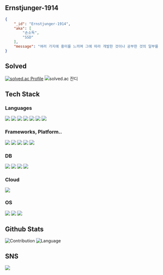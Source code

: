 ## Ernstjunger-1914
```json
{
	"_id": "Ernstjunger-1914",
	"aka": [
		"손소독",
		"SSD"
	],
	"message": "여러 가지에 흥미를 느끼며 그에 따라 개발한 것이나 공부한 것의 일부를 업로드합니다.\\n"
}
```

## Solved
<span>[![solved.ac Profile](http://mazassumnida.wtf/api/v2/generate_badge?boj=notfound404)](https://solved.ac/notfound404)</span>
<span>![solved.ac 잔디](http://mazandi.herokuapp.com/api?handle=notfound404&theme=cold)</span>
<!-- <span>[![Codeforces Profile](https://cf.leed.at/?id=PageNotFound)](https://codeforces.com/profile/PageNotFound)</span> -->

## Tech Stack

### Languages
<span><a href="https://devdocs.io/c/"><img src="https://img.shields.io/badge/C-A8B9CC?style=for-the-badge&logo=C&logoColor=white"></a></span>
<span><a href="https://en.cppreference.com/w/"><img src="https://img.shields.io/badge/C++-00599C?style=for-the-badge&logo=C%2B%2B&logoColor=white"></a></span>
<span><a href="https://www.oracle.com/kr/java/"><img src="https://img.shields.io/badge/Java-007396?style=for-the-badge&logo=Java&logoColor=white"></a></span>
<span><img src="https://img.shields.io/badge/Javascript-F7DF1E?style=for-the-badge&logo=javascript&logoColor=white"></span>
<span><a href="https://kotlinlang.org/"><img src="https://img.shields.io/badge/Kotlin-7F52FF?style=for-the-badge&logo=Kotlin&logoColor=white"></a></span>
<span><a href="https://www.python.org/"><img src="https://img.shields.io/badge/Python-3776AB?style=for-the-badge&logo=Python&logoColor=white"></a></span>
<span><a href="https://www.typescriptlang.org/"><img src="https://img.shields.io/badge/typescript-3178C6?style=for-the-badge&logo=typescript&logoColor=white"></a></span>

### Frameworks, Platform..
<span><a href="https://expressjs.com/"><img src="https://img.shields.io/badge/Express-000000?style=for-the-badge&logo=Express&logoColor=white"></a></span>
<span><a href="https://flutter.dev/"><img src="https://img.shields.io/badge/Flutter-02569B?style=for-the-badge&logo=Flutter&logoColor=white"></a></span>
<span><a href="https://nodejs.org/en/"><img src="https://img.shields.io/badge/Node.js-43853D?style=for-the-badge&logo=node.js&logoColor=white"></a></span>
<span><a href="https://reactjs.org/"><img src="https://img.shields.io/badge/react%20-%2320232a.svg?&style=for-the-badge&logo=react&logoColor=%2361DAFB"></a></span>
<span><a href="https://spring.io/"><img src="https://img.shields.io/badge/Spring%20Boot-6DB33F?style=for-the-badge&logo=Spring&logoColor=white"></a></span>

### DB
<span><a href="https://www.mongodb.com/"><img src="https://img.shields.io/badge/MongoDB-47A248?style=for-the-badge&logo=MongoDB&logoColor=white"></a></span>
<span><a href="https://www.mysql.com/"><img src="https://img.shields.io/badge/MySQL-4479A1?style=for-the-badge&logo=MySql&logoColor=white"></a></span>
<span><a href="https://www.oracle.com/database/technologies/"><img src="https://img.shields.io/badge/Oracle-F80000?style=for-the-badge&logo=Oracle&logoColor=white"></a></span>
<span><a href="https://redis.io/"><img src="https://img.shields.io/badge/Redis-DC382D?style=for-the-badge&logo=Redis&logoColor=white"></a></span>

### Cloud
<span><a href="https://aws.amazon.com/ko/"><img src="https://img.shields.io/badge/Amazon%20AWS-232F3E?style=for-the-badge&logo=Amazon%20AWS&logoColor=white"></a></span>

### OS
<span><a href="https://www.centos.org/"><img src="https://img.shields.io/badge/CentOS-262577?style=for-the-badge&logo=CentOS&logoColor=white"></a></span>
<span><a href="https://ubuntu.com/"><img src="https://img.shields.io/badge/ubuntu-E95420?style=for-the-badge&logo=ubuntu&logoColor=white"></a></span>
<span><a href="https://www.microsoft.com/en-us/windows/"><img src="https://img.shields.io/badge/Windows-0078D6?style=for-the-badge&logo=Windows&logoColor=white"></a></span>

## Github Stats
<span>![Contribution](https://github-readme-stats.vercel.app/api?username=Ernstjunger-1914&count_private=true&show_icons=true&theme=algolia&include_all_commits=true&count_private=true)</span>
<span>![Language](https://github-readme-stats.vercel.app/api/top-langs/?username=Ernstjunger-1914&theme=algolia&layout=compact&hide=&count_private=true&show_icons=true)</span>

## SNS
<span><a href="https://blog.naver.com/vot768/"><img src="https://img.shields.io/badge/Naver%20Blog-03C75A?style=for-the-badge&logo=Naver&logoColor=white"></a></span>

<!--
**Ernstjunger-1914/Ernstjunger-1914** is a ✨ _special_ ✨ repository because its `README.md` (this file) appears on your GitHub profile.

Here are some ideas to get you started:

- 🔭 I’m currently working on ...
- 🌱 I’m currently learning ...
- 👯 I’m looking to collaborate on ...
- 🤔 I’m looking for help with ...
- 💬 Ask me about ...
- 📫 How to reach me: ...
- 😄 Pronouns: ...
- ⚡ Fun fact: ...
-->
